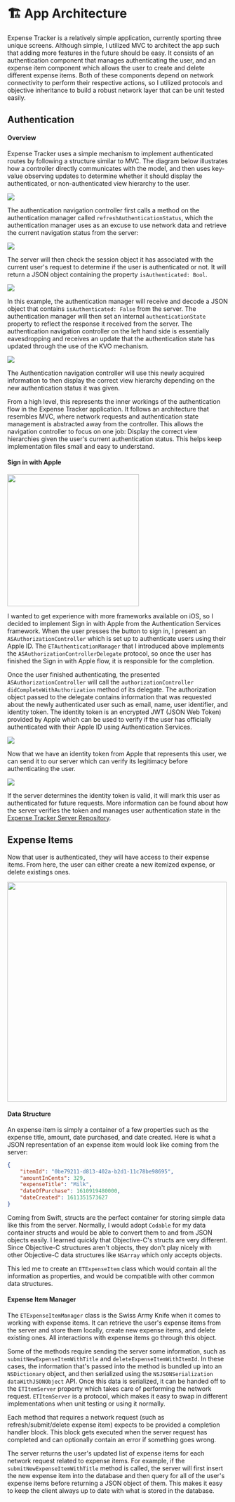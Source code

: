 # 🏗 App Architecture

Expense Tracker is a relatively simple application, currently sporting three unique screens. Although simple, I utilized MVC to architect the app such that adding more features in the future should be easy. It consists of an authentication component that manages authenticating the user, and an expense item component which allows the user to create and delete different expense items. Both of these components depend on network connectivity to perform their respective actions, so I utilized protocols and objective inheritance to build a robust network layer that can be unit tested easily.

## Authentication

#### Overview

Expense Tracker uses a simple mechanism to implement authenticated routes by following a structure similar to MVC. The diagram below illustrates how a controller directly communicates with the model, and then uses key-value observing updates to determine whether it should display the authenticated, or non-authenticated view hierarchy to the user.

<img src="resources/auth-diagram.png">

The authentication navigation controller first calls a method on the authentication manager called `refreshAuthenticationStatus`, which the authentication manager uses as an excuse to use network data and retrieve the current navigation status from the server:

<img src="resources/refresh-auth-status-diagram.png">

The server will then check the session object it has associated with the current user's request to determine if the user is authenticated or not. It will return a JSON object containing the property `isAuthenticated: Bool`.

<img src="resources/refresh-auth-server-response-diagram.png">

In this example, the authentication manager will receive and decode a JSON object that contains `isAuthenticated: False` from the server. The authentication manager will then set an internal `authenticationState` property to reflect the response it received from the server. The authentication navigation controller on the left hand side is essentially eavesdropping and receives an update that the authentication state has updated through the use of the KVO mechanism.

<img src="resources/refresh-auth-display-login-diagram.png">

The Authentication navigation controller will use this newly acquired information to then display the correct view hierarchy depending on the new authentication status it was given.

From a high level, this represents the inner workings of the authentication flow in the Expense Tracker application. It follows an architecture that resembles MVC, where network requests and authentication state management is abstracted away from the controller. This allows the navigation controller to focus on one job: Display the correct view hierarchies given the user's current authentication status. This helps keep implementation files small and easy to understand.

#### Sign in with Apple

<img src="resources/login-screen.png" width="300">

I wanted to get experience with more frameworks available on iOS, so I decided to implement Sign in with Apple from the Authentication Services framework. When the user presses the button to sign in, I present an `ASAuthorizationController` which is set up to authenticate users using their Apple ID. The `ETAuthenticationManager` that I introduced above implements the `ASAuthorizationControllerDelegate` protocol, so once the user has finished the Sign in with Apple flow, it is responsible for the completion.

Once the user finished authenticating, the presented `ASAuthorizationController` will call the `authorizationController didCompleteWithAuthorization` method of its delegate. The authorization object passed to the delegate contains information that was requested about the newly authenticated user such as email, name, user identifier, and identity token. The identity token is an encrypted JWT (JSON Web Token) provided by Apple which can be used to verify if the user has officially authenticated with their Apple ID using Authentication Services.

<img src="resources/auth-authentication-services.png">

Now that we have an identity token from Apple that represents this user, we can send it to our server which can verify its legitimacy before authenticating the user.

<img src="resources/auth-server-identity-token.png">

If the server determines the identity token is valid, it will mark this user as authenticated for future requests. More information can be found about how the server verifies the token and manages user authentication state in the [Expense Tracker Server Repository](https://github.com/mikemalisz/expense-tracker-server).

## Expense Items

Now that user is authenticated, they will have access to their expense items. From here, the user can either create a new itemized expense, or delete existings ones.

<img src="resources/demo.gif" height="500">

#### Data Structure

An expense item is simply a container of a few properties such as the expense title, amount, date purchased, and date created. Here is what a JSON representation of an expense item would look like coming from the server:

```json
{
	"itemId": "0be79211-d813-402a-b2d1-11c78be98695",
	"amountInCents": 329,
	"expenseTitle": "Milk",
	"dateOfPurchase": 1610919480000,
	"dateCreated": 1611351573627
}
```

Coming from Swift, structs are the perfect container for storing simple data like this from the server. Normally, I would adopt `Codable` for my data container structs and would be able to convert them to and from JSON objects easily. I learned quickly that Objective-C's structs are very different. Since Objective-C structures aren't objects, they don't play nicely with other Objective-C data structures like `NSArray` which only accepts objects.

This led me to create an `ETExpenseItem` class which would contain all the information as properties, and would be compatible with other common data structures.

#### Expense Item Manager

The `ETExpenseItemManager` class is the Swiss Army Knife when it comes to working with expense items. It can retrieve the user's expense items from the server and store them locally, create new expense items, and delete existing ones. All interactions with expense items go through this object.

Some of the methods require sending the server some information, such as `submitNewExpenseItemWithTitle` and `deleteExpenseItemWithItemId`. In these cases, the information that's passed into the method is bundled up into an `NSDictionary` object, and then serialized using the `NSJSONSerialization dataWithJSONObject` API. Once this data is serialized, it can be handed off to the `ETItemServer` property which takes care of performing the network request. `ETItemServer` is a protocol, which makes it easy to swap in different implementations when unit testing or using it normally.

Each method that requires a network request (such as refresh/submit/delete expense item) expects to be provided a completion handler block. This block gets executed when the server request has completed and can optionally contain an error if something goes wrong.

The server returns the user's updated list of expense items for each network request related to expense items. For example, if the `submitNewExpenseItemWithTitle` method is called, the server will first insert the new expense item into the database and then query for all of the user's expense items before returning a JSON object of them. This makes it easy to keep the client always up to date with what is stored in the database.
